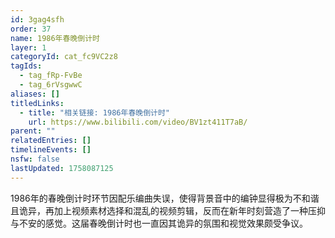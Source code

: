 ```yaml
---
id: 3gag4sfh
order: 37
name: 1986年春晚倒计时
layer: 1
categoryId: cat_fc9VC2z8
tagIds:
  - tag_fRp-FvBe
  - tag_6rVsgwwC
aliases: []
titledLinks:
  - title: "相关链接: 1986年春晚倒计时"
    url: https://www.bilibili.com/video/BV1zt411T7aB/
parent: ""
relatedEntries: []
timelineEvents: []
nsfw: false
lastUpdated: 1758087125
---
```


1986年的春晚倒计时环节因配乐编曲失误，使得背景音中的编钟显得极为不和谐且诡异，再加上视频素材选择和混乱的视频剪辑，反而在新年时刻营造了一种压抑与不安的感觉。这届春晚倒计时也一直因其诡异的氛围和视觉效果颇受争议。
